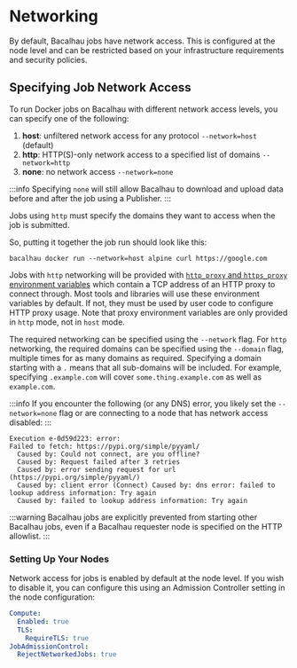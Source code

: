 # Networking

By default, Bacalhau jobs have network access. This is configured at the node level and can be restricted based on your infrastructure requirements and security policies.

## Specifying Job Network Access

To run Docker jobs on Bacalhau with different network access levels, you can specify one of the following:

1. **host**: unfiltered network access for any protocol `--network=host` (default)
2. **http**: HTTP(S)-only network access to a specified list of domains `--network=http`
3. **none**: no network access `--network=none`

:::info
Specifying `none` will still allow Bacalhau to download and upload data before and after the job using a Publisher.
:::

Jobs using `http` must specify the domains they want to access when the job is submitted.

So, putting it together the job run should look like this:

```
bacalhau docker run --network=host alpine curl https://google.com
```

Jobs with `http` networking will be provided with [`http_proxy` and `https_proxy` environment variables](https://about.gitlab.com/blog/2021/01/27/we-need-to-talk-no-proxy/) which contain a TCP address of an HTTP proxy to connect through. Most tools and libraries will use these environment variables by default. If not, they must be used by user code to configure HTTP proxy usage. Note that proxy environment variables are only provided in `http` mode, not in `host` mode.

The required networking can be specified using the `--network` flag. For `http` networking, the required domains can be specified using the `--domain` flag, multiple times for as many domains as required. Specifying a domain starting with a `.` means that all sub-domains will be included. For example, specifying `.example.com` will cover `some.thing.example.com` as well as `example.com`.

:::info
If you encounter the following (or any DNS) error, you likely set the `--network=none` flag or are connecting to a node that has network access disabled:
:::

```
Execution e-0d59d223: error:
Failed to fetch: https://pypi.org/simple/pyyaml/ 
  Caused by: Could not connect, are you offline? 
  Caused by: Request failed after 3 retries 
  Caused by: error sending request for url (https://pypi.org/simple/pyyaml/) 
  Caused by: client error (Connect) Caused by: dns error: failed to lookup address information: Try again 
  Caused by: failed to lookup address information: Try again
```

:::warning
Bacalhau jobs are explicitly prevented from starting other Bacalhau jobs, even if a Bacalhau requester node is specified on the HTTP allowlist.
:::

### Setting Up Your Nodes

Network access for jobs is enabled by default at the node level. If you wish to disable it, you can configure this using an Admission Controller setting in the node configuration:

```yaml
Compute:
  Enabled: true
  TLS:
    RequireTLS: true
JobAdmissionControl:
  RejectNetworkedJobs: true
```
